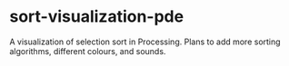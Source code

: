 # sort-visualization-pde
A visualization of selection sort in Processing. Plans to add more sorting algorithms, different colours, and sounds.
